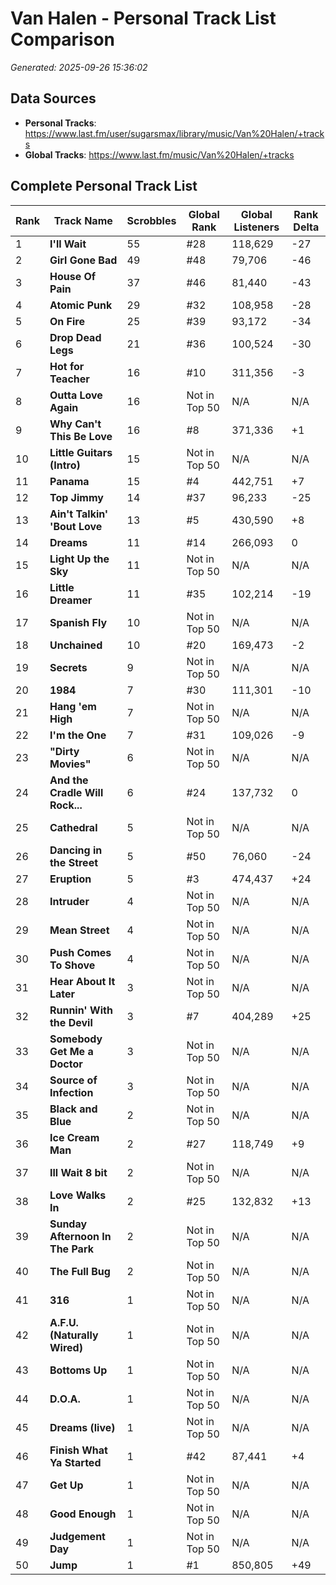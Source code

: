 # Van Halen - Personal Track List Comparison
*Generated: 2025-09-26 15:36:02*

## Data Sources
- **Personal Tracks**: https://www.last.fm/user/sugarsmax/library/music/Van%20Halen/+tracks
- **Global Tracks**: https://www.last.fm/music/Van%20Halen/+tracks

## Complete Personal Track List

| Rank | Track Name | Scrobbles | Global Rank | Global Listeners | Rank Delta |
|------|------------|-----------|-------------|------------------|------------|
| 1 | **I'll Wait** | 55 | #28 | 118,629 | -27 |
| 2 | **Girl Gone Bad** | 49 | #48 | 79,706 | -46 |
| 3 | **House Of Pain** | 37 | #46 | 81,440 | -43 |
| 4 | **Atomic Punk** | 29 | #32 | 108,958 | -28 |
| 5 | **On Fire** | 25 | #39 | 93,172 | -34 |
| 6 | **Drop Dead Legs** | 21 | #36 | 100,524 | -30 |
| 7 | **Hot for Teacher** | 16 | #10 | 311,356 | -3 |
| 8 | **Outta Love Again** | 16 | Not in Top 50 | N/A | N/A |
| 9 | **Why Can't This Be Love** | 16 | #8 | 371,336 | +1 |
| 10 | **Little Guitars (Intro)** | 15 | Not in Top 50 | N/A | N/A |
| 11 | **Panama** | 15 | #4 | 442,751 | +7 |
| 12 | **Top Jimmy** | 14 | #37 | 96,233 | -25 |
| 13 | **Ain't Talkin' 'Bout Love** | 13 | #5 | 430,590 | +8 |
| 14 | **Dreams** | 11 | #14 | 266,093 | 0 |
| 15 | **Light Up the Sky** | 11 | Not in Top 50 | N/A | N/A |
| 16 | **Little Dreamer** | 11 | #35 | 102,214 | -19 |
| 17 | **Spanish Fly** | 10 | Not in Top 50 | N/A | N/A |
| 18 | **Unchained** | 10 | #20 | 169,473 | -2 |
| 19 | **Secrets** | 9 | Not in Top 50 | N/A | N/A |
| 20 | **1984** | 7 | #30 | 111,301 | -10 |
| 21 | **Hang 'em High** | 7 | Not in Top 50 | N/A | N/A |
| 22 | **I'm the One** | 7 | #31 | 109,026 | -9 |
| 23 | **"Dirty Movies"** | 6 | Not in Top 50 | N/A | N/A |
| 24 | **And the Cradle Will Rock...** | 6 | #24 | 137,732 | 0 |
| 25 | **Cathedral** | 5 | Not in Top 50 | N/A | N/A |
| 26 | **Dancing in the Street** | 5 | #50 | 76,060 | -24 |
| 27 | **Eruption** | 5 | #3 | 474,437 | +24 |
| 28 | **Intruder** | 4 | Not in Top 50 | N/A | N/A |
| 29 | **Mean Street** | 4 | Not in Top 50 | N/A | N/A |
| 30 | **Push Comes To Shove** | 4 | Not in Top 50 | N/A | N/A |
| 31 | **Hear About It Later** | 3 | Not in Top 50 | N/A | N/A |
| 32 | **Runnin' With the Devil** | 3 | #7 | 404,289 | +25 |
| 33 | **Somebody Get Me a Doctor** | 3 | Not in Top 50 | N/A | N/A |
| 34 | **Source of Infection** | 3 | Not in Top 50 | N/A | N/A |
| 35 | **Black and Blue** | 2 | Not in Top 50 | N/A | N/A |
| 36 | **Ice Cream Man** | 2 | #27 | 118,749 | +9 |
| 37 | **Ill Wait 8 bit** | 2 | Not in Top 50 | N/A | N/A |
| 38 | **Love Walks In** | 2 | #25 | 132,832 | +13 |
| 39 | **Sunday Afternoon In The Park** | 2 | Not in Top 50 | N/A | N/A |
| 40 | **The Full Bug** | 2 | Not in Top 50 | N/A | N/A |
| 41 | **316** | 1 | Not in Top 50 | N/A | N/A |
| 42 | **A.F.U. (Naturally Wired)** | 1 | Not in Top 50 | N/A | N/A |
| 43 | **Bottoms Up** | 1 | Not in Top 50 | N/A | N/A |
| 44 | **D.O.A.** | 1 | Not in Top 50 | N/A | N/A |
| 45 | **Dreams (live)** | 1 | Not in Top 50 | N/A | N/A |
| 46 | **Finish What Ya Started** | 1 | #42 | 87,441 | +4 |
| 47 | **Get Up** | 1 | Not in Top 50 | N/A | N/A |
| 48 | **Good Enough** | 1 | Not in Top 50 | N/A | N/A |
| 49 | **Judgement Day** | 1 | Not in Top 50 | N/A | N/A |
| 50 | **Jump** | 1 | #1 | 850,805 | +49 |